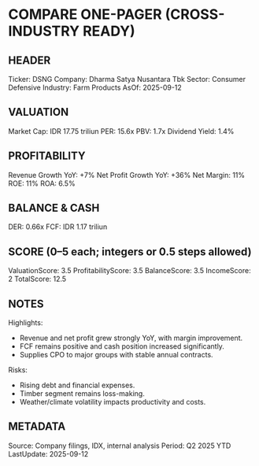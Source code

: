 # COMPARE ONE-PAGER (CROSS-INDUSTRY READY)

## HEADER
Ticker: DSNG
Company: Dharma Satya Nusantara Tbk
Sector: Consumer Defensive
Industry: Farm Products
AsOf: 2025-09-12

## VALUATION
Market Cap: IDR 17.75 triliun
PER: 15.6x
PBV: 1.7x
Dividend Yield: 1.4%

## PROFITABILITY
Revenue Growth YoY: +7%
Net Profit Growth YoY: +36%
Net Margin: 11%
ROE: 11%
ROA: 6.5%

## BALANCE & CASH
DER: 0.66x
FCF: IDR 1.17 triliun

## SCORE (0–5 each; integers or 0.5 steps allowed)
ValuationScore: 3.5
ProfitabilityScore: 3.5
BalanceScore: 3.5
IncomeScore: 2
TotalScore: 12.5

## NOTES
Highlights:
- Revenue and net profit grew strongly YoY, with margin improvement.
- FCF remains positive and cash position increased significantly.
- Supplies CPO to major groups with stable annual contracts.

Risks:
- Rising debt and financial expenses.
- Timber segment remains loss-making.
- Weather/climate volatility impacts productivity and costs.

## METADATA
Source: Company filings, IDX, internal analysis
Period: Q2 2025 YTD
LastUpdate: 2025-09-12